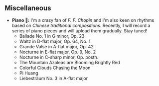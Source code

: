 ## Miscellaneous
- **Piano 🎹:** I'm a crazy fan of _F. F. Chopin_ and I'm also keen on rhythms based on _Chinese traditional compositions_. Recently, I will record a series of piano pieces and will upload them gradually. Stay tuned!
    * Ballade No. 1 in G minor, Op. 23
    * Waltz in D-flat major, Op. 64, No. 1
    * Grande Valse in A-flat major, Op. 42
    * Nocturne in E-flat major, Op. 9, No. 2
    * Nocturne in C-sharp minor, Op. posth.
    * The Mountain Azaleas are Blooming Brightly Red
    * Colorful Clouds Chasing the Moon
    * Pi Huang
    * Liebesträum No. 3 in A-flat major

